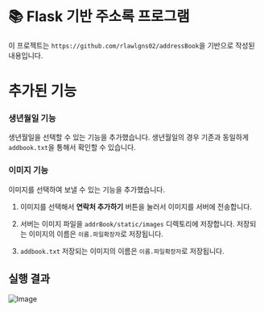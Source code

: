 # 📚 Flask 기반 주소록 프로그램
이 프로젝트는 `https://github.com/rlawlgns02/addressBook`을 기반으로 작성된 내용입니다.

# 추가된 기능

### 생년월일 기능
생년월일을 선택할 수 있는 기능을 추가했습니다.
생년월일의 경우 기존과 동일하게 `addbook.txt`을 통해서 확인할 수 있습니다.



### 이미지 기능
이미지를 선택하여 보낼 수 있는 기능을 추가했습니다.


1. 이미지를 선택해서 **연락처 추가하기** 버튼을 눌러서 이미지를 서버에 전송합니다.
   
2. 서버는 이미지 파일을 `addrBook/static/images` 디렉토리에 저장합니다.
   저장되는 이미지의 이름은 `이름.파일확장자`로 저장됩니다.

3. `addbook.txt`
저장되는 이미지의 이름은 `이름.파일확장자`로 저장됩니다.

## 실행 결과
![Image](https://github.com/user-attachments/assets/189ffddc-b902-4160-8000-d187feb6dde5)
